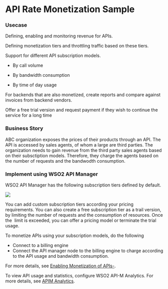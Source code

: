# API Rate Monetization Sample

### Usecase

Defining, enabling and monitoring revenue for APIs.

Defining monetization tiers and throttling traffic based on these tiers.

Support for different API subscription models.

-   By call volume

-   By bandwidth consumption

-   By time of day usage

For backends that are also monetized, create reports and compare against invoices from backend vendors.

Offer a free trial version and request payment if they wish to continue the service for a long time

### Business Story

ABC organization exposes the prices of their products through an API. The API is accessed by sales agents, of whom a large are third parties. The organization needs to gain revenue from the third party sales agents based on their subsctiption models. Therefore, they charge the agents based on the number of requests and the bandwodth consumption.

### Implement using WSO2 API Manager

WSO2 API Manager has the following subscription tiers defined by default.

![]({{base_path}}/assets/attachments/reference-sample-subscription-tiers.png)

You can add custom subscription tiers according your pricing requirements. You can also create a free subscription tier as a trail version, by limiting the number of requests and the consumption of resources. Once the  limit is exceeded, you can offer a pricing model or terminate the trial usage.

To monetize APIs using your subscription models, do the following

-   Connect to a billing engine
-   Connect the API manager node to the billing engine to charge according to the API usage and bandwidth consumption.

For more details, see [Enabling Monetization of APIs-]({{base_path}}/design/api-monetization/monetizing-an-api).

To view API usage and statistics, configure WSO2 API-M Analytics. For more details, see [APIM Analytics]({{base_path}}/observe/api-manager-analytics/overview-of-api-analytics).
 